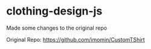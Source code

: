 clothing-design-js
==================
Made some changes to the original repo

Original Repo: https://github.com/imomin/CustomTShirt
